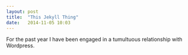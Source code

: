 ```yaml
---
layout: post
title:  "This Jekyll Thing"
date:   2014-11-05 10:03
---
```

For the past year I have been engaged in a tumultuous relationship with Wordpress. 

[jekyll]:      http://jekyllrb.com
[jekyll-gh]:   https://github.com/jekyll/jekyll
[jekyll-help]: https://github.com/jekyll/jekyll-help
